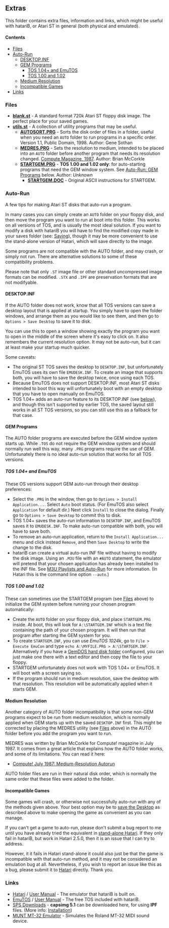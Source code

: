 ## Extras
This folder contains extra files, information and links, which might be useful with hatariB, or Atari ST in general (both physical and emulated).

#### Contents
* [Files](#Files)
* [Auto-Run](#Auto-Run)
  * [DESKTOP.INF](#DESKTOP.INF)
  * [GEM Programs](#GEM-Programs)
    * [TOS 1.04+ and EmuTOS](#TOS-1.04+-and-EmuTOS)
	* [TOS 1.00 and 1.02](#TOS-1.00-and-1.02)
  * [Medium Resolution](#Medium-Resolution)
  * [Incompatible Games](#Incompatible-Games)
* [Links](#Links)

### Files

* [**blank.st**](../../../raw/main/extras/blank.st) - A standard format 720k Atari ST floppy disk image. The perfect place for your saved games.
* [**utils.st**](../../../raw/main/extras/utils.st) - A collection of utility programs that may be useful.
  * [**AUTOSORT.PRG**](../../../raw/main/extras/AUTOSORT.PRG) - Sorts the disk order of files in a folder, useful when you need an `AUTO` folder to run programs in a specific order. Version 1.1, Public Domain, 1998. Author: Gene Sothan
  * [**MEDRES.PRG**](../../../raw/main/extras/MEDRES.PRG) - Sets the resolution to medium, intended to be placed into an `AUTO` folder before another program that needs its resolution changed. [Compute Magazine, 1987](https://www.atarimagazines.com/compute/issue86/057_1_Medium-Resolution_Autorun.php). Author: Brian McCorkle
  * [**STARTGEM.PRG**](../../../raw/main/extras/STARTGEM.PRG) - **TOS 1.00 and 1.02 only**: for auto-starting programs that need the GEM window system. See [Auto-Run: GEM Programs](#GEM-Programs) below. Author: *Unknown*
    * [**STARTGEM.DOC**](../../../raw/main/extras/STARTGEM.DOC) - Original ASCII instructions for STARTGEM.

### Auto-Run

A few tips for making Atari ST disks that auto-run a program.

In many cases you can simply create an `AUTO` folder on your floppy disk, and then move the program you want to run at boot into this folder. This works on all versions of TOS, and is usually the most ideal solution. If you want to modify a disk with hatariB you will have to find the modified copy made in your saves folder (see: [Saving](../#Saving)), though it may be more convenient to use the stand-alone version of Hatari, which will save directly to the image.

Some programs are not compatible with the AUTO folder, and may crash, or simply not run. There are alternative solutions to some of these compatibility problems.

Please note that only `.ST` image file or other standard uncompressed image formats can be modified. `.STX` and `.IPF` are preservation formats that are not modifyable.

#### DESKTOP.INF

If the AUTO folder does not work, know that all TOS versions can save a desktop layout that is applied at startup. You simply have to open the folder windows, and arrange them as you would like to see them, and then go to `Options > Save Desktop` to save it to disk.

You can use this to open a window showing exactly the program you want to open in the middle of the screen where it's easy to click on. It also remembers the current resolution option. It may not be auto-run, but it can at least make your startup much quicker.

Some caveats:
  * The original ST TOS saves the desktop to `DESKTOP.INF`, but unfortunately EmuTOS uses its own file `EMUDESK.INF`. To create an image that supports both, you will have to save the desktop twice, once using each TOS.
  * Because EmuTOS does not support DESKTOP.INF, most Atari ST disks intended to boot this way will unfortunately boot with an empty desktop that you have to open manually on EmuTOS.
  * TOS 1.04+ adds an auto-run feature to its DESKTOP.INF (see [below](#TOS-1.04+-and-EmuTOS)), and though this isn't supported by earlier TOS, the saved layout still works in all ST TOS versions, so you can still use this as a fallback for that case.

#### GEM Programs

The AUTO folder programs are executed before the GEM window system starts up. While `.TOS` do not require the GEM window system and should normally run well this way, many `.PRG` programs require the use of GEM. Unfortunately there is no ideal auto-run solution that works for all TOS versions.

##### TOS 1.04+ and EmuTOS
These OS versions support GEM auto-run through their desktop preferences:
  * Select the `.PRG` in the window, then go to `Options > Install Application...`. Select `Auto` boot status. (For EmuTOS also select `Application` for default dir.) Next click `Install` to close the dialog. Finally go to `Options > Save Desktop` to commit this to disk.
  * TOS 1.04+ saves the auto-run information to `DESKTOP.INF`, and EmuTOS saves it to `EMUDESK.INF`. To make auto-run compatible with both, you will have to save both.
  * To remove an auto-run application, return to the `Install Application...` menu and click instead `Remove`, and then `Save Desktop` to write the change to the disk.
  * hatariB can create a virtual auto-run INF file without having to modify the disk image. Using an `.M3U` file with an `#AUTO` statement, the emulator will pretend that your chosen application has already been installed to the INF file. See [M3U Playlists and Auto-Run](../#M3U-Playlists-and-Auto-Run) for more information. (In Hatari this is the command line option `--auto`.)

##### TOS 1.00 and 1.02
These can sometimes use the STARTGEM program (see [Files](#Files) above) to initialize the GEM system before running your chosen program automatically:
  * Create the `AUTO` folder on your floppy disk, and place `STARTGEM.PRG` inside. At boot, this will look for `A:\STARTGEM.INF` which is a text file containing the path of your chosen program. It will then run that program after starting the GEM system for you.
  * To create `STARTGEM.INF`, you can use *EmuTOS 1024k*, go to `File > Execute EmuCon` and type `echo A:\MYFILE.PRG > A:\STARTGEM.INF`. Alternatively if you have a [GemDOS hard disk folder](../#Hard-Disks) configured, you can just make one there with a text editor and then copy the file to your floppy.
  * STARTGEM unfortunately does not work with TOS 1.04+ or EmuTOS. It will boot with a screen saying so.
  * If the program should run in medium resolution, save the desktop with that resolution. This resolution will be automatically applied when it starts GEM.

#### Medium Resolution

Another category of AUTO folder incompatibility is that some non-GEM programs expect to be run from medium resolution, which is normally applied when GEM starts up with the saved `DESKTOP.INF` first. This might be corrected by placing the MEDRES utility (see [Files](#Files) above) in the AUTO folder before you add the program you want to run.

MEDRES was written by Brian McCorkle for Compute! magazine in July 1987. It comes from a great article that explains how the AUTO folder works, and some of its limitations. You can read it here:
  * [Compute! July 1987: Medium-Resolution Autorun](https://www.atarimagazines.com/compute/issue86/057_1_Medium-Resolution_Autorun.php)

AUTO folder files are run in their natural disk order, which is normally the same order that these files were added to the folder.

#### Incompatible Games

Some games will crash, or otherwise not successfully auto-run with any of the methods given above. Your best option may be to [save the Desktop](#DESKTOP.INF) as described above to make opening the game as convenient as you can manage.

If you can't get a game to auto-run, please don't submit a bug report to me until you have already tried the equivalent in [stand-alone Hatari]((https://hatari.tuxfamily.org/download.html)). If they only fail in hatariB, but work in Hatari 2.5.0, then it is an issue that I can try to address.

However, it it fails in Hatari stand-alone it could also just be that the game is incompatible with that auto-run method, and it may not be considered an emulation bug at all. Nevertheless, if you wish to report an issue like this as a bug, please submit it to [Hatari](https://hatari.tuxfamily.org/) directly. Thank you.

### Links

  * [Hatari](https://hatari.tuxfamily.org/) / [User Manual](https://hatari.tuxfamily.org/doc/manual.html) - The emulator that hatariB is built on.
  * [EmuTOS](https://emutos.sourceforge.io/) / [User Manual](https://emutos.github.io/manual/) - The free TOS included with hatariB.
  * [SPS Downloads](http://www.softpres.org/download) - **capsimg 5.1** can be downloaded here, for using **IPF** files. (More info: [Installation](../#Installation))
  * [MUNT MT-32 Emulator](https://sourceforge.net/projects/munt/) - Simulates the Roland MT-32 MIDI sound device.
